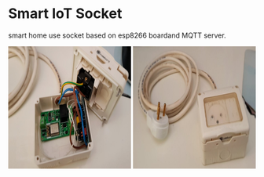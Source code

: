 # Smart IoT Socket
smart home use socket based on esp8266 boardand MQTT server.

<img src = "socket2.jpg" width = "250" height = "250"> <img src = "socket1.jpg" width = "250" height = "250">
